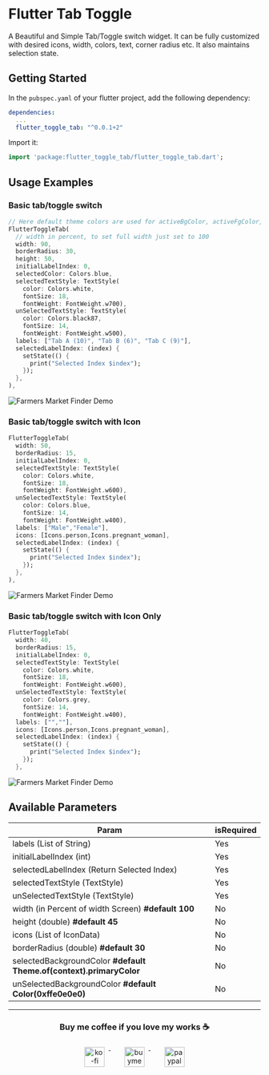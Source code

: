 # Flutter Tab Toggle 

A Beautiful and Simple Tab/Toggle switch widget. It can be fully customized with desired icons, width, colors, text, corner radius etc. It also maintains selection state.

## Getting Started

In the `pubspec.yaml` of your flutter project, add the following dependency:

```yaml
dependencies:
  ...
  flutter_toggle_tab: "^0.0.1+2"
```

Import it:

```dart
import 'package:flutter_toggle_tab/flutter_toggle_tab.dart';
```

## Usage Examples

### Basic tab/toggle switch 
```dart
// Here default theme colors are used for activeBgColor, activeFgColor, inactiveBgColor and inactiveFgColor
FlutterToggleTab(  
  // width in percent, to set full width just set to 100  
  width: 90,  
  borderRadius: 30,  
  height: 50,  
  initialLabelIndex: 0,  
  selectedColor: Colors.blue,  
  selectedTextStyle: TextStyle(  
    color: Colors.white,
    fontSize: 18,
    fontWeight: FontWeight.w700),
  unSelectedTextStyle: TextStyle(  
    color: Colors.black87,
    fontSize: 14,
    fontWeight: FontWeight.w500),
  labels: ["Tab A (10)", "Tab B (6)", "Tab C (9)"],  
  selectedLabelIndex: (index) {  
	setState(() {
	  print("Selected Index $index");
	});
  },  
),
```

![Farmers Market Finder Demo](https://github.com/ukieTux/flutter_toggle_tab/blob/master/gifs/basic.gif)

### Basic tab/toggle switch with Icon 

```dart
FlutterToggleTab(  
  width: 50,  
  borderRadius: 15,  
  initialLabelIndex: 0,  
  selectedTextStyle: TextStyle(
    color: Colors.white,
    fontSize: 18,
    fontWeight: FontWeight.w600),
  unSelectedTextStyle: TextStyle(
    color: Colors.blue,
    fontSize: 14,
    fontWeight: FontWeight.w400),
  labels: ["Male","Female"],  
  icons: [Icons.person,Icons.pregnant_woman],  
  selectedLabelIndex: (index) {  
	setState(() {
	  print("Selected Index $index");
	});
  },  
),
```

![Farmers Market Finder Demo](https://github.com/ukieTux/flutter_toggle_tab/blob/master/gifs/with_icon.gif)


### Basic tab/toggle switch with Icon Only

```dart
FlutterToggleTab(  
  width: 40,  
  borderRadius: 15,  
  initialLabelIndex: 0,  
  selectedTextStyle: TextStyle(
    color: Colors.white,
    fontSize: 18,
    fontWeight: FontWeight.w600),
  unSelectedTextStyle: TextStyle(
    color: Colors.grey,
    fontSize: 14,
    fontWeight: FontWeight.w400),
  labels: ["",""],  
  icons: [Icons.person,Icons.pregnant_woman], 
  selectedLabelIndex: (index) {  
	setState(() {
	  print("Selected Index $index");
	});
  },
```

![Farmers Market Finder Demo](https://github.com/ukieTux/flutter_toggle_tab/blob/master/gifs/with_icon_only.gif)

## Available Parameters
| Param | isRequired |
|--|--|
| labels (List of String)| Yes |
| initialLabelIndex (int) | Yes |
| selectedLabelIndex (Return Selected Index) | Yes |
| selectedTextStyle (TextStyle) | Yes |
| unSelectedTextStyle (TextStyle)| Yes |
| width (in Percent of width Screen) **#default 100** | No |
| height (double) **#default 45** | No |
| icons (List of IconData) | No |
| borderRadius (double) **#default 30**| No |
| selectedBackgroundColor **#default Theme.of(context).primaryColor**| No |
| unSelectedBackgroundColor **#default Color(0xffe0e0e0)**| No |

---
<h3 align="center">Buy me coffee if you love my works ☕️</h3>
<p align="center">
  <a href="https://ko-fi.com/ukietux" target="_blank">
    <img src="https://help.ko-fi.com/system/photos/3604/0095/9793/logo_circle.png" alt="ko-fi" style="vertical-align:top; margin:8px" height="40">
  </a>&nbsp;&nbsp;&nbsp;&nbsp;
  <a href="https://www.buymeacoffee.com/ukieTux" target="_blank">
    <img src="https://www.buymeacoffee.com/assets/img/guidelines/download-assets-sm-2.svg" alt="buymeacoffe" style="vertical-align:top; margin:8px" height="40">
  </a>&nbsp;&nbsp;&nbsp;&nbsp;
  <a href="https://paypal.me/ukieTux" target="_blank">
    <img src="https://blog.zoom.us/wp-content/uploads/2019/08/paypal.png" alt="paypal" style="vertical-align:top; margin:8px" height="40">
  </a>
</p>
<br><br>